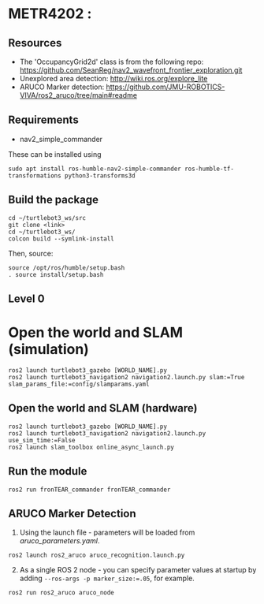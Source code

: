 # METR4202 :

## Resources
- The 'OccupancyGrid2d' class is from the following repo: https://github.com/SeanReg/nav2_wavefront_frontier_exploration.git
- Unexplored area detection: http://wiki.ros.org/explore_lite
- ARUCO Marker detection: https://github.com/JMU-ROBOTICS-VIVA/ros2_aruco/tree/main#readme

## Requirements
- nav2_simple_commander

These can be installed using
```
sudo apt install ros-humble-nav2-simple-commander ros-humble-tf-transformations python3-transforms3d
```

## Build the package
```
cd ~/turtlebot3_ws/src
git clone <link>
cd ~/turtlebot3_ws/
colcon build --symlink-install 
```
Then, source:
```
source /opt/ros/humble/setup.bash
. source install/setup.bash
```
## Level 0
# Open the world and SLAM (simulation)
```
ros2 launch turtlebot3_gazebo [WORLD_NAME].py
ros2 launch turtlebot3_navigation2 navigation2.launch.py slam:=True slam_params_file:=config/slamparams.yaml
```
## Open the world and SLAM (hardware) 
```
ros2 launch turtlebot3_gazebo [WORLD_NAME].py
ros2 launch turtlebot3_navigation2 navigation2.launch.py use_sim_time:=False
ros2 launch slam_toolbox online_async_launch.py
```
## Run the module
```
ros2 run fronTEAR_commander fronTEAR_commander
```

## ARUCO Marker Detection 

1. Using the launch file - parameters will be loaded from _aruco\_parameters.yaml_.
```
ros2 launch ros2_aruco aruco_recognition.launch.py
```
2. As a single ROS 2 node - you can specify parameter values at startup by adding `--ros-args -p marker_size:=.05`, for example.
```
ros2 run ros2_aruco aruco_node
```



